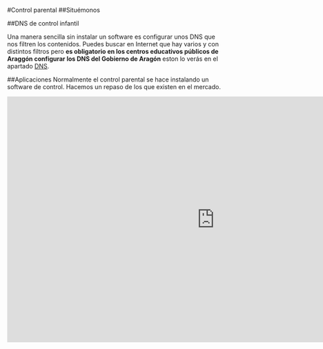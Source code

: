 #Control parental
##Situémonos



##DNS de control infantil

Una manera sencilla sin instalar un software es configurar unos DNS que nos filtren los contenidos. Puedes buscar en Internet que hay varios y con distintos filtros pero **es obligatorio en los centros educativos públicos de Araggón configurar los DNS del Gobierno de Aragón** eston lo verás en el apartado [DNS](/dns.md).

##Aplicaciones
Normalmente el control parental se hace instalando un software de control. Hacemos un repaso de los que existen en el mercado.

<iframe src="https://docs.google.com/presentation/d/e/2PACX-1vS_Bxv3YZUFySWFK-o1bFj9YLxmGg9lMVk8w9FJEy4ehB329qWRNv3nEC43uL8pa81tq-X0poDoh4l7/embed?start=false&loop=false&delayms=3000" frameborder="0" width="960" height="569" allowfullscreen="true" mozallowfullscreen="true" webkitallowfullscreen="true"></iframe>

